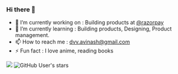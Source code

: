 ### Hi there 👋

- 🔭 I’m currently working on : Building products at [@razorpay](http://razorpay.com/)
- 🌱 I’m currently learning : Building products, Designing, Product management.
- 📫 How to reach me : dvv.avinash@gmail.com
- ⚡ Fun fact : I love anime, reading books


<!-- <img alt="GitHub followers" src="https://img.shields.io/github/followers/BhavyaCodes?label=follow&logo=github&style=flat-square"> -->

![](https://img.shields.io/github/followers/avinashdvv?label=follow&logo=github&style=flat-square)
![GitHub User's stars](https://img.shields.io/github/stars/avinashdvv?label=%E2%AD%90GitHub%20stars&style=flat-square)

